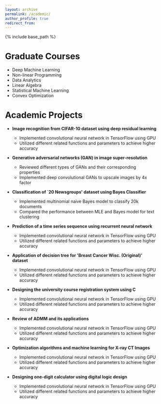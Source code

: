 ```yaml
---
layout: archive
permalink: /academic/
author_profile: true
redirect_from:
---
```


{% include base_path %}

Graduate Courses
======
* Deep Machine Learning
* Non-linear Programming
* Data Analytics 
* Linear Algebra
* Statistical Machine Learning
* Convex Optimization 


Academic Projects
======
* **Image recognition from CIFAR-10 dataset using deep residual learning**
  * Implemented convolutional neural network in TensorFlow using GPU
  * Utilized different related functions and parameters to achieve higher accuracy

* **Generative adversarial networks (GAN) in image super-resolution**
  * Reviewed different types of GANs and their corresponding properties
  * Implemented deep convolutional GANs to upscale images by 4x factor

* **Classification of `20 Newsgroups' dataset using Bayes Classifier**
  * Implemented multinomial naive Bayes model to classify 20k documents
  * Compared the performance between MLE and Bayes model for text clustering

* **Prediction of a time series sequence using recurrent neural network**
  * Implemented convolutional neural network in TensorFlow using GPU
  * Utilized different related functions and parameters to achieve higher accuracy

* **Application of decision tree for 'Breast Cancer Wisc. (Original)' dataset**
  * Implemented convolutional neural network in TensorFlow using GPU
  * Utilized different related functions and parameters to achieve higher accuracy

* **Designing the university course registration system using C**
  * Implemented convolutional neural network in TensorFlow using GPU
  * Utilized different related functions and parameters to achieve higher accuracy

* **Review of ADMM and its applications**
  * Implemented convolutional neural network in TensorFlow using GPU
  * Utilized different related functions and parameters to achieve higher accuracy

* **Optimization algorithms and machine learning for X-ray CT Images**
  * Implemented convolutional neural network in TensorFlow using GPU
  * Utilized different related functions and parameters to achieve higher accuracy

* **Designing one-digit calculator using digital logic design**
  * Implemented convolutional neural network in TensorFlow using GPU
  * Utilized different related functions and parameters to achieve higher accuracy
